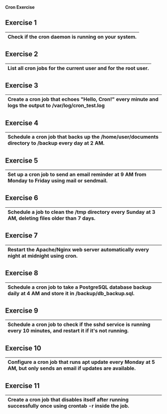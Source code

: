 **Cron Exercise**

## **Exercise 1**

| Check if the cron daemon is running on your system. |
| :---- |
 
## 

## **Exercise 2**

| List all cron jobs for the current user and for the root user. |
| :---- |

## 

## **Exercise 3**

| Create a cron job that echoes "Hello, Cron\!" every minute and logs the output to /var/log/cron\_test.log |
| :---- |

## 

## **Exercise 4**

| Schedule a cron job that backs up the /home/user/documents directory to /backup every day at 2 AM. |
| :---- |

## 

## **Exercise 5**

| Set up a cron job to send an email reminder at 9 AM from Monday to Friday using mail or sendmail. |
| :---- |

## 

## **Exercise 6**

| Schedule a job to clean the /tmp directory every Sunday at 3 AM, deleting files older than 7 days. |
| :---- |

## 

## **Exercise 7**

| Restart the Apache/Nginx web server automatically every night at midnight using cron. |
| :---- |

## 

## **Exercise 8**

| Schedule a cron job to take a PostgreSQL database backup daily at 4 AM and store it in /backup/db\_backup.sql. |
| :---- |

## 

## **Exercise 9**

| Schedule a cron job to check if the sshd service is running every 10 minutes, and restart it if it's not running. |
| :---- |

## 

## **Exercise 10**

| Configure a cron job that runs apt update every Monday at 5 AM, but only sends an email if updates are available. |
| :---- |

## 

## **Exercise 11**

| Create a cron job that disables itself after running successfully once using crontab \-r inside the job. |
| :---- |

## 
